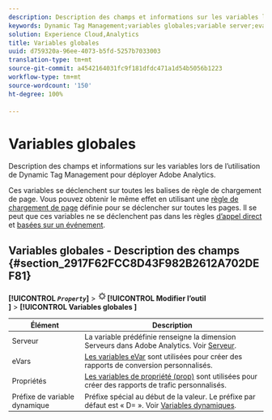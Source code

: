 ```yaml
---
description: Description des champs et informations sur les variables lors de l’utilisation de Dynamic Tag Management pour déployer Adobe Analytics.
keywords: Dynamic Tag Management;variables globales;variable server;evar;propriétés;préfixe de variable dynamique;variable dynamique
solution: Experience Cloud,Analytics
title: Variables globales
uuid: d759320a-96ee-4073-b5fd-5257b7033003
translation-type: tm+mt
source-git-commit: a4542164031fc9f181dfdc471a1d54b5056b1223
workflow-type: tm+mt
source-wordcount: '150'
ht-degree: 100%

---
```



# Variables globales

Description des champs et informations sur les variables lors de l’utilisation de Dynamic Tag Management pour déployer Adobe Analytics.

Ces variables se déclenchent sur toutes les balises de règle de chargement de page. Vous pouvez obtenir le même effet en utilisant une [règle de chargement de page](/help/implement/other/dtm/c-rules/t-rules-page-conditions.md) définie pour se déclencher sur toutes les pages. Il se peut que ces variables ne se déclenchent pas dans les règles [d’appel direct](/help/implement/other/dtm/c-rules/t-rules-direct-conditions.md) et [basées sur un événement](/help/implement/other/dtm/c-rules/t-rules-event-conditions.md).

## Variables globales - Description des champs {#section_2917F62FCC8D43F982B2612A702DEF81}

**[!UICONTROL *`Property`*]** > ![](assets/settings_gear.png)**[!UICONTROL  Modifier l’outil ]** > **[!UICONTROL  Variables globales ]**

| Élément | Description |
|--- |--- |
| Serveur | La variable prédéfinie renseigne la dimension Serveurs dans Adobe Analytics. Voir [Serveur](../../../vars/page-vars/server.md). |
| eVars | [Les variables eVar](../../../vars/page-vars/evar.md) sont utilisées pour créer des rapports de conversion personnalisés. |
| Propriétés | [Les variables de propriété (prop)](../../../vars/page-vars/prop.md) sont utilisées pour créer des rapports de trafic personnalisés. |
| Préfixe de variable dynamique | Préfixe spécial au début de la valeur. Le préfixe par défaut est « D= ». Voir [Variables dynamiques](../../../vars/page-vars/dynamic-variables.md). |

